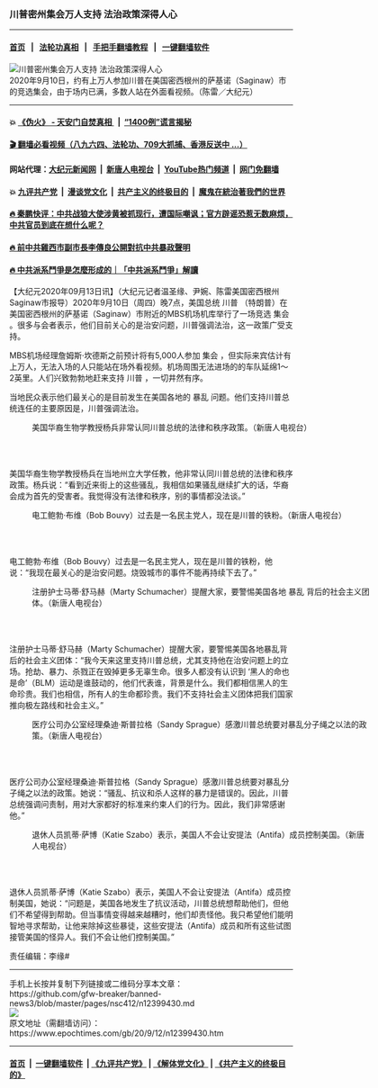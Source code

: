 ### 川普密州集会万人支持 法治政策深得人心
------------------------

#### [首页](https://github.com/gfw-breaker/banned-news3/blob/master/README.md) &nbsp;&nbsp;|&nbsp;&nbsp; [法轮功真相](https://github.com/begood0513/basic/blob/master/README.md)  &nbsp;&nbsp;|&nbsp;&nbsp; [手把手翻墙教程](https://github.com/gfw-breaker/guides/wiki)  &nbsp;&nbsp;|&nbsp;&nbsp; [一键翻墙软件](https://github.com/gfw-breaker/nogfw/blob/master/README.md)  



<div><img alt="川普密州集会万人支持 法治政策深得人心" class="attachment-djy_600_400 size-djy_600_400 wp-post-image" src="https://i.epochtimes.com/assets/uploads/2020/09/7a93b6f96bf700550cdfbb397b689ed3-600x400.jpg"/>
<div class="caption">
 2020年9月10日，约有上万人参加川普在美国密西根州的萨基诺（Saginaw）市的竞选集会，由于场内已满，多数人站在外面看视频。（陈雷／大纪元）
</div></div><hr/>

#### 💥 [《伪火》 - 天安门自焚真相 ](http://141.164.51.119:10000/videos/blog/weihuo.html)&nbsp; |&nbsp; [“1400例”谎言揭秘  ](http://141.164.51.119:10000/videos/blog/jiexi1400.html)

#### [ 🎬  翻墙必看视频（八九六四、法轮功、709大抓捕、香港反送中 ...）](https://github.com/gfw-breaker/links/blob/master/banned.md)

#### 网站代理：[大纪元新闻网](http://167.172.10.89:10080/gb/) &nbsp;|&nbsp; [新唐人电视台](http://167.172.10.89:8808/gb/)  &nbsp;|&nbsp; [YouTube热门频道](http://158.247.203.241/youtube.html) &nbsp;|&nbsp; [网门免翻墙](http://158.247.203.241:11000/show.aspx?name=ogHome)

#### 💥 [九评共产党](http://141.164.51.119:10000/videos/res/jiuping/)&nbsp; |&nbsp; [漫谈党文化](http://141.164.51.119:10000/videos/res/mtdwh/)&nbsp; |&nbsp; [共产主义的终极目的](http://141.164.51.119:10000/videos/res/zjmd/)&nbsp; |&nbsp; [魔鬼在統治著我們的世界](http://141.164.51.119:10000/videos/res/TheSpecter/)  

#### [ 🔥  秦鹏快评：中共战狼大使涉黄被抓现行，遭国际嘲讽；官方辟谣恐惹无数麻烦，中共官员到底在想什么呢？](http://141.164.51.119:10000/videos/news/qp03.html)

#### [ 🔥  前中共雞西市副市長李傳良公開對抗中共暴政聲明](http://141.164.51.119:10000/videos/news/../tui/index.html)

#### [ 🔥  中共派系鬥爭是怎麼形成的｜「中共派系鬥爭」解讀](http://141.164.51.119:10000/videos/news/don02.html)

<div><p>
 【大纪元2020年09月13日讯】（大纪元记者温圣缘、尹婉、陈雷美国密西根州Saginaw市报导）2020年9月10日（周四）晚7点，美国总统
 <ok href="https://www.epochtimes.com/gb/tag/%E5%B7%9D%E6%99%AE.html">
  川普
 </ok>
 （特朗普）在美国密西根州的萨基诺（Saginaw）市附近的MBS机场机库举行了一场竞选
 <ok href="https://www.epochtimes.com/gb/tag/%E9%9B%86%E4%BC%9A.html">
  集会
 </ok>
 。很多与会者表示，他们目前关心的是治安问题，川普强调法治，这一政策广受支持。
</p>
<p>
 MBS机场经理詹姆斯·坎德斯之前预计将有5,000人参加
 <ok href="https://www.epochtimes.com/gb/tag/%E9%9B%86%E4%BC%9A.html">
  集会
 </ok>
 ，但实际来宾估计有上万人，无法入场的人只能站在场外看视频。机场周围无法进场的的车队延绵1～2英里。人们兴致勃勃地赶来支持
 <ok href="https://www.epochtimes.com/gb/tag/%E5%B7%9D%E6%99%AE.html">
  川普
 </ok>
 ，一切井然有序。
</p>
<p>
 当地民众表示他们最关心的是目前发生在美国各地的
 <ok href="https://www.epochtimes.com/gb/tag/%E6%9A%B4%E4%B9%B1.html">
  暴乱
 </ok>
 问题。他们支持川普总统连任的主要原因是，川普强调法治。
</p>
<figure class="wp-caption aligncenter" id="attachment_12399455" style="width: 600px">
 <ok href="https://i.epochtimes.com/assets/uploads/2020/09/dbff0b93bbb34d5eaf6badb37dc16423.jpg">
  <img alt="" class="wp-image-12399455 size-large" src="https://i.epochtimes.com/assets/uploads/2020/09/dbff0b93bbb34d5eaf6badb37dc16423-600x338.jpg"/>
 </ok>
 <br/><figcaption class="wp-caption-text">
  美国华裔生物学教授杨兵非常认同川普总统的法律和秩序政策。（新唐人电视台）
 </figcaption><br/>
</figure><br/>
<p>
 美国华裔生物学教授杨兵在当地州立大学任教，他非常认同川普总统的法律和秩序政策。杨兵说：“看到近来街上的这些骚乱，我相信如果骚乱继续扩大的话，华裔会成为首先的受害者。我觉得没有法律和秩序，别的事情都没法谈。”
</p>
<figure class="wp-caption aligncenter" id="attachment_12399459" style="width: 600px">
 <ok href="https://i.epochtimes.com/assets/uploads/2020/09/3d221c7e06dc17f6a7a905a47f4364fa.jpg">
  <img alt="" class="wp-image-12399459 size-large" src="https://i.epochtimes.com/assets/uploads/2020/09/3d221c7e06dc17f6a7a905a47f4364fa-600x338.jpg"/>
 </ok>
 <br/><figcaption class="wp-caption-text">
  电工鲍勃·布维（Bob Bouvy）过去是一名民主党人，现在是川普的铁粉。（新唐人电视台）
 </figcaption><br/>
</figure><br/>
<p>
 电工鲍勃·布维（Bob Bouvy）过去是一名民主党人，现在是川普的铁粉，他说：“我现在最关心的是治安问题。烧毁城市的事件不能再持续下去了。”
</p>
<figure class="wp-caption aligncenter" id="attachment_12399456" style="width: 600px">
 <ok href="https://i.epochtimes.com/assets/uploads/2020/09/e2bd992b97763f5b18f958c930f1a9e8.jpg">
  <img alt="" class="wp-image-12399456 size-large" src="https://i.epochtimes.com/assets/uploads/2020/09/e2bd992b97763f5b18f958c930f1a9e8-600x338.jpg"/>
 </ok>
 <br/><figcaption class="wp-caption-text">
  注册护士马蒂·舒马赫（Marty Schumacher）提醒大家，要警惕美国各地
  <ok href="https://www.epochtimes.com/gb/tag/%E6%9A%B4%E4%B9%B1.html">
   暴乱
  </ok>
  背后的社会主义团体。（新唐人电视台）
 </figcaption><br/>
</figure><br/>
<p>
 注册护士马蒂·舒马赫（Marty Schumacher）提醒大家，要警惕美国各地暴乱背后的社会主义团体：“我今天来这里支持川普总统，尤其支持他在治安问题上的立场。抢劫、暴力、杀戮正在毁掉更多无辜生命。很多人都没有认识到 ‘黑人的命也是命’（BLM）运动是谁鼓动的，他们代表谁，背景是什么。我们都相信黑人的生命珍贵。我们也相信，所有人的生命都珍贵。我们不支持社会主义团体把我们国家推向极左路线和社会主义。”
</p>
<figure class="wp-caption aligncenter" id="attachment_12399458" style="width: 600px">
 <ok href="https://i.epochtimes.com/assets/uploads/2020/09/59013331b23f80c7e2ad322e8e9c5217.jpg">
  <img alt="" class="wp-image-12399458 size-large" src="https://i.epochtimes.com/assets/uploads/2020/09/59013331b23f80c7e2ad322e8e9c5217-600x338.jpg"/>
 </ok>
 <br/><figcaption class="wp-caption-text">
  医疗公司办公室经理桑迪·斯普拉格（Sandy Sprague）感激川普总统要对暴乱分子绳之以法的政策。（新唐人电视台）
 </figcaption><br/>
</figure><br/>
<p>
 医疗公司办公室经理桑迪·斯普拉格（Sandy Sprague）感激川普总统要对暴乱分子绳之以法的政策。她说：“骚乱、抗议和杀人这样的暴力是错误的。因此，川普总统强调问责制，用对大家都好的标准来约束人们的行为。因此，我们非常感谢他。”
</p>
<figure class="wp-caption aligncenter" id="attachment_12399457" style="width: 600px">
 <ok href="https://i.epochtimes.com/assets/uploads/2020/09/ab28ca936793667440630ccd33a61db2.jpg">
  <img alt="" class="wp-image-12399457 size-large" src="https://i.epochtimes.com/assets/uploads/2020/09/ab28ca936793667440630ccd33a61db2-600x338.jpg"/>
 </ok>
 <br/><figcaption class="wp-caption-text">
  退休人员凯蒂·萨博（Katie Szabo）表示，美国人不会让安提法（Antifa）成员控制美国。（新唐人电视台）
 </figcaption><br/>
</figure><br/>
<p>
 退休人员凯蒂·萨博（Katie Szabo）表示，美国人不会让安提法（Antifa）成员控制美国，她说：“问题是，美国各地发生了抗议活动，川普总统想帮助他们，但他们不希望得到帮助。但当事情变得越来越糟时，他们却责怪他。我只希望他们能明智地寻求帮助，让他来除掉这些暴徒，这些安提法（Antifa）成员和所有这些试图接管美国的怪异人。我们不会让他们控制美国。”
</p>
<p>
 责任编辑：李缘#
</p>
</div>
<hr/>
手机上长按并复制下列链接或二维码分享本文章：<br/>
https://github.com/gfw-breaker/banned-news3/blob/master/pages/nsc412/n12399430.md <br/>
<a href='https://github.com/gfw-breaker/banned-news3/blob/master/pages/nsc412/n12399430.md'><img src='https://github.com/gfw-breaker/banned-news3/blob/master/pages/nsc412/n12399430.md.png'/></a> <br/>
原文地址（需翻墙访问）：https://www.epochtimes.com/gb/20/9/12/n12399430.htm


------------------------
#### [首页](https://github.com/gfw-breaker/banned-news3/blob/master/README.md) &nbsp;|&nbsp; [一键翻墙软件](https://github.com/gfw-breaker/nogfw/blob/master/README.md) &nbsp;| [《九评共产党》](https://github.com/gfw-breaker/9ping.md/blob/master/README.md#九评之一评共产党是什么) | [《解体党文化》](https://github.com/gfw-breaker/jtdwh.md/blob/master/README.md) | [《共产主义的终极目的》](https://github.com/gfw-breaker/gczydzjmd.md/blob/master/README.md)


<img src='http://gfw-breaker.win/banned-news3/pages/nsc412/n12399430.md' width='0px' height='0px'/>